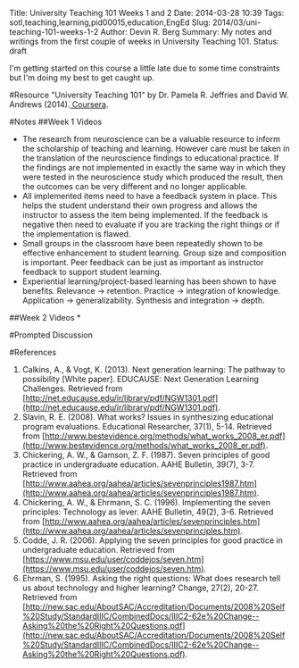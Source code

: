 Title: University Teaching 101 Weeks 1 and 2
Date: 2014-03-28 10:39
Tags: sotl,teaching,learning,pid00015,education,EngEd
Slug: 2014/03/uni-teaching-101-weeks-1-2
Author: Devin R. Berg
Summary: My notes and writings from the first couple of weeks in University Teaching 101.
Status: draft

I'm getting started on this course a little late due to some time constraints but I'm doing my best to get caught up.

#Resource
  "University Teaching 101" by Dr. Pamela R. Jeffries and David W. Andrews (2014).[ Coursera](https://class.coursera.org/univteaching101-001).

#Notes
##Week 1 Videos
* The research from neuroscience can be a valuable resource to inform the scholarship of teaching and learning. However care must be taken in the translation of the neuroscience findings to educational practice. If the findings are not implemented in exactly the same way in which they were tested in the neuroscience study which produced the result, then the outcomes can be very different and no longer applicable.
* All implemented items need to have a feedback system in place. This helps the student understand their own progress and allows the instructor to assess the item being implemented. If the feedback is negative then need to evaluate if you are tracking the right things or if the implementation is flawed.
* Small groups in the classroom have been repeatedly shown to be effective enhancement to student learning. Group size and composition is important. Peer feedback can be just as important as instructor feedback to support student learning.
* Experiential learning/project-based learning has been shown to have benefits. Relevance $\rightarrow$ retention. Practice $\rightarrow$ integration of knowledge. Application $\rightarrow$ generalizability. Synthesis and integration $\rightarrow$ depth.

##Week 2 Videos
* 

#Prompted Discussion


#References
1. Calkins, A., & Vogt, K. (2013). Next generation learning: The pathway to possibility [White paper]. EDUCAUSE: Next Generation Learning Challenges. Retrieved from [http://net.educause.edu/ir/library/pdf/NGW1301.pdf](http://net.educause.edu/ir/library/pdf/NGW1301.pdf).
2. Slavin, R. E. (2008). What works? Issues in synthesizing educational program evaluations. Educational Researcher, 37(1), 5-14. Retrieved from [http://www.bestevidence.org/methods/what_works_2008_er.pdf](http://www.bestevidence.org/methods/what_works_2008_er.pdf).
3. Chickering, A. W., & Gamson, Z. F. (1987). Seven principles of good practice in undergraduate education. AAHE Bulletin, 39(7), 3-7. Retrieved from [http://www.aahea.org/aahea/articles/sevenprinciples1987.htm](http://www.aahea.org/aahea/articles/sevenprinciples1987.htm).
4. Chickering, A. W., & Ehrmann, S. C. (1996). Implementing the seven principles: Technology as lever. AAHE Bulletin, 49(2), 3-6. Retrieved from [http://www.aahea.org/aahea/articles/sevenprinciples.htm](http://www.aahea.org/aahea/articles/sevenprinciples.htm).
5. Codde, J. R. (2006). Applying the seven principles for good practice in undergraduate education. Retrieved from [https://www.msu.edu/user/coddejos/seven.htm](https://www.msu.edu/user/coddejos/seven.htm).
6. Ehrman, S. (1995). Asking the right questions: What does research tell us about technology and higher learning? Change, 27(2), 20-27. Retrieved from [http://new.sac.edu/AboutSAC/Accreditation/Documents/2008%20Self%20Study/StandardIIIC/CombinedDocs/IIIC2-62e%20Change--Asking%20the%20Right%20Questions.pdf](http://new.sac.edu/AboutSAC/Accreditation/Documents/2008%20Self%20Study/StandardIIIC/CombinedDocs/IIIC2-62e%20Change--Asking%20the%20Right%20Questions.pdf).